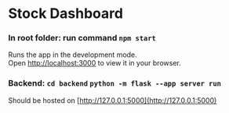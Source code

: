 # Stock Dashboard

### In root folder: run command `npm start`

Runs the app in the development mode.\
Open [http://localhost:3000](http://localhost:3000) to view it in your browser.

### Backend: `cd backend` `python -m flask --app server run`

Should be hosted on [http://127.0.0.1:5000](http://127.0.0.1:5000)
